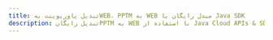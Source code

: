 ---title: تبدیل پاورپوینت بهWEB، PPTM به WEB مبدل رایگان یا Java SDKdescription: تبدیل رایگانPPTM به WEB با استفاده از Java Cloud APIs & SDK. همچنین اسناد Microsoft PowerPoint را در Cloud ایجاد، ویرایش و رندر کنید.---
